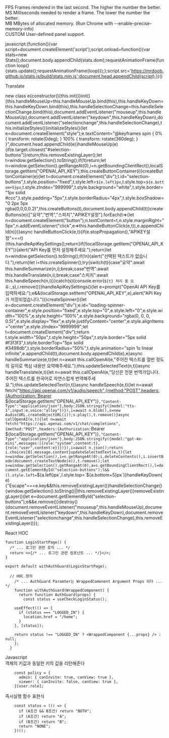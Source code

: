 FPS Frames rendered in the last second. The higher the number the better.      
MS Milliseconds needed to render a frame. The lower the number the better.      
MB MBytes of allocated memory. (Run Chrome with --enable-precise-memory-info)      
CUSTOM User-defined panel support.      

javascript:(function(){var script=document.createElement('script');script.onload=function(){var stats=new Stats();document.body.appendChild(stats.dom);requestAnimationFrame(function loop(){stats.update();requestAnimationFrame(loop)});};script.src='https://mrdoob.github.io/stats.js/build/stats.min.js';document.head.appendChild(script);})()

Translate

new class e{constructor(){this.init()}init(){this.handleMouseUp=this.handleMouseUp.bind(this),this.handleKeyDown=this.handleKeyDown.bind(this),this.handleSelectionChange=this.handleSelectionChange.bind(this),document.addEventListener("mouseup",this.handleMouseUp),document.addEventListener("keydown",this.handleKeyDown),document.addEventListener("selectionchange",this.handleSelectionChange),this.initializeStyles()}initializeStyles(){let e=document.createElement("style");e.textContent="@keyframes spin { 0% { transform: rotate(0deg); } 100% { transform: rotate(360deg); } }",document.head.appendChild(e)}handleMouseUp(e){if(e.target.closest("#selection-buttons"))return;this.removeExistingLayer();let t=window.getSelection().toString();if(!t)return;let n=window.getSelection().getRangeAt(0),i=n.getBoundingClientRect();localStorage.getItem("OPENAI_API_KEY"),this.createButtonContainer(i)}createButtonContainer(e){let t=document.createElement("div");t.id="selection-buttons",t.style.position="fixed",t.style.left=`${e.left}px`,t.style.top=`${e.bottom+5}px`,t.style.zIndex="999999",t.style.background="white",t.style.border="1px solid #ccc",t.style.padding="5px",t.style.borderRadius="4px",t.style.boxShadow="0 2px 5px rgba(0,0,0,0.2)",this.createButtons(t),document.body.appendChild(t)}createButtons(e){["요약","번역","스피치","APIKEY설정"].forEach(t=>{let n=document.createElement("button");n.textContent=t,n.style.marginRight="5px",n.addEventListener("click",e=>this.handleButtonClick(e,t)),e.appendChild(n)})}async handleButtonClick(e,t){if(e.stopPropagation(),"APIKEY설정"===t){this.handleApiKeySettings();return}if(!localStorage.getItem("OPENAI_API_KEY")){alert("API Key를 먼저 설정해주세요.");return}let n=window.getSelection().toString();if(!n){alert("선택된 텍스트가 없습니다.");return}let i=this.createSpinner();try{switch(t){case"요약":await this.handleSummarize(n,i);break;case"번역":await this.handleTranslate(n,i);break;case"스피치":await this.handleSpeech(n,i)}}catch(s){console.error(`${t} 처리 중 오류:`,s),i.remove()}}handleApiKeySettings(){let e=prompt("OpenAI API Key를 입력하세요:");e&&(localStorage.setItem("OPENAI_API_KEY",e),alert("API Key가 저장되었습니다."))}createSpinner(){let e=document.createElement("div");e.id="loading-spinner-container",e.style.position="fixed",e.style.top="0",e.style.left="0",e.style.width="100%",e.style.height="100%",e.style.background="rgba(0, 0, 0, 0.5)",e.style.display="flex",e.style.justifyContent="center",e.style.alignItems="center",e.style.zIndex="9999999";let t=document.createElement("div");return t.style.width="50px",t.style.height="50px",t.style.border="5px solid #f3f3f3",t.style.borderTop="5px solid #3498db",t.style.borderRadius="50%",t.style.animation="spin 1s linear infinite",e.appendChild(t),document.body.appendChild(e),e}async handleSummarize(e,t){let n=await this.callOpenAI(e,"주어진 텍스트를 절반 정도의 길이로 핵심 내용만 요약해주세요.");this.updateSelectedText(n,t)}async handleTranslate(e,t){let n=await this.callOpenAI(e,"당신은 전문 번역가입니다. 주어진 텍스트를 한국어로 자연스럽게 번역해주세요.");this.updateSelectedText(n,t)}async handleSpeech(e,t){let n=await fetch("https://api.openai.com/v1/audio/speech",{method:"POST",headers:{Authorization:`Bearer ${localStorage.getItem("OPENAI_API_KEY")}`,"Content-Type":"application/json"},body:JSON.stringify({model:"tts-1",input:e,voice:"alloy"})}),i=await n.blob(),s=new Audio(URL.createObjectURL(i));s.play(),t.remove()}async callOpenAI(e,t){let n=await fetch("https://api.openai.com/v1/chat/completions",{method:"POST",headers:{Authorization:`Bearer ${localStorage.getItem("OPENAI_API_KEY")}`,"Content-Type":"application/json"},body:JSON.stringify({model:"gpt-4o-mini",messages:[{role:"system",content:t},{role:"user",content:e}]})}),i=await n.json();return i.choices[0].message.content}updateSelectedText(e,t){let n=window.getSelection(),i=n.getRangeAt(0);i.deleteContents(),i.insertNode(document.createTextNode(e)),t.remove();let s=window.getSelection().getRangeAt(0),a=s.getBoundingClientRect(),l=document.getElementById("selection-buttons");l&&(l.style.left=`${a.left}px`,l.style.top=`${a.bottom+5}px`)}handleKeyDown(e){"Escape"===e.key&&this.removeExistingLayer()}handleSelectionChange(){window.getSelection().toString()||this.removeExistingLayer()}removeExistingLayer(){let e=document.getElementById("selection-buttons");e&&e.remove()}destroy(){document.removeEventListener("mouseup",this.handleMouseUp),document.removeEventListener("keydown",this.handleKeyDown),document.removeEventListener("selectionchange",this.handleSelectionChange),this.removeExistingLayer()}};

React HOC

    function LoginStartPage() {
      /* ... 로그인 관련 로직 ... */
      return <>{/* ... 로그인 관련 컴포넌트 ... */}</>;
    }
    
    export default withAuthGuard(LoginStartPage);

      // HOC 정의
        /* ... AuthGuard Paramter는 WrappedComonent Argument Props 이다 ... */
        function withAuthGuard(WrappedComponent) {
          return function AuthGuard(props) {
            const status = useCheckLoginStatus();
    
        useEffect(() => {
          if (status === "LOGGED_IN") {
            location.href = "/home";
          }
        }, [status]);
    
        return status !== "LOGGED_IN" ? <WrappedComponent {...props} /> : null;
        };
      }

Javascript        
객체의 키값과 동일한 키의 값을 리턴해준다        

        const policy = {
          admin: { canInvite: true, canView: true },
          viewer: { canInvite: false, canView: true },
        }[user.role];


즉시실행 함수 표현식        

        const status = (() => {
          if (A조건 && B조건) return "BOTH";
          if (A조건) return "A";
          if (B조건) return "B";
          return "NONE";
        })();

